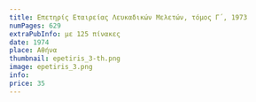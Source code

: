 ```yaml
---
title: Επετηρίς Εταιρείας Λευκαδικών Μελετών, τόμος Γ΄, 1973
numPages: 629
extraPubInfo: με 125 πίνακες
date: 1974
place: Αθήνα
thumbnail: epetiris_3-th.png
image: epetiris_3.png
info: 
price: 35
---
```

